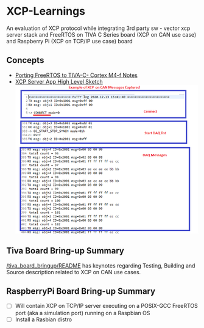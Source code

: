 # XCP-Learnings
An evaluation of XCP protocol while integrating 3rd party sw - vector xcp server stack and FreeRTOS on TIVA C Series board (XCP on CAN use case) and Raspberry Pi (XCP on TCP/IP use case) board

## Concepts
- [Porting FreeRTOS to TIVA-C- Cortex M4-f Notes](/PortingFreeRTOStoTIVA-C-CortexM4-f.pdf)
- [XCP Server App High Level Sketch](/XCPServerAppConcept.pdf)
  ![Example of XCP on CAN Messages TIVA board outputs when exercised](/XCPOnCANOutputSnip.png)

## Tiva Board Bring-up Summary
[/tiva_board_bringup/README](/tiva_board_bringup/README.md) has keynotes regarding Testing, Building and Source description related to XCP on CAN use cases.

## RaspberryPi Board Bring-up Summary
- [ ] Will contain XCP on TCP/IP server executing on a POSIX-GCC FreeRTOS port (aka a simulation port) running on a Raspbian OS
- [ ] Install a Rasbian distro